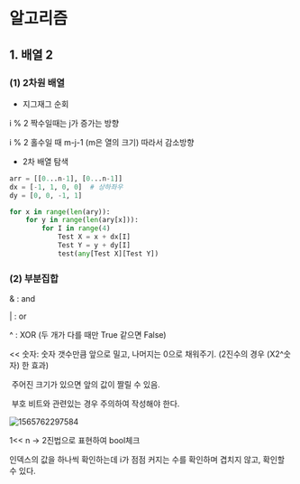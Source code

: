 # 알고리즘

## 1. 배열 2

### (1) 2차원 배열

* 지그재그 순회

i % 2 짝수일때는 j가 증가는 방향

i % 2 홀수일 때 m-j-1 (m은 열의 크기) 따라서 감소방향



* 2차 배열 탐색

```python
arr = [[0...n-1], [0...n-1]]
dx = [-1, 1, 0, 0]  # 상하좌우
dy = [0, 0, -1, 1]

for x in range(len(ary)):
    for y in range(len(ary[x])):
        for I in range(4)
        	Test X = x + dx[I]
           	Test Y = y + dy[I]
            test(any[Test X][Test Y])
```



### (2) 부분집합

& : and

| : or

^ : XOR (두 개가 다를 때만 True 같으면 False)

<< 숫자: 숫자 갯수만큼 앞으로 밀고, 나머지는 0으로 채워주기. (2진수의 경우 (X2^숫자) 한 효과)

​				주어진 크기가 있으면 앞의 값이 짤릴 수 있음.

​				부호 비트와 관련있는 경우 주의하여 작성해야 한다.

![1565762297584](C:\Users\student\AppData\Roaming\Typora\typora-user-images\1565762297584.png)

1<< n     -> 2진법으로 표현하여 bool체크

인덱스의 값을 하나씩 확인하는데 i가 점점 커지는 수를 확인하며 겹치지 않고, 확인할 수 있다.

